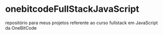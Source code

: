 # onebitcodeFullStackJavaScript

repositório para meus projetos referente ao curso fullstack em JavaScript da OneBitCode
